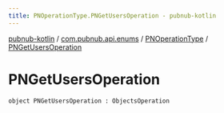 ```yaml
---
title: PNOperationType.PNGetUsersOperation - pubnub-kotlin
---
```


[pubnub-kotlin](../../index.html) / [com.pubnub.api.enums](../index.html) / [PNOperationType](index.html) / [PNGetUsersOperation](./-p-n-get-users-operation.html)

# PNGetUsersOperation

`object PNGetUsersOperation : ObjectsOperation`